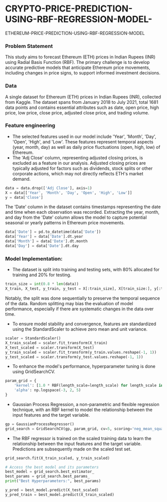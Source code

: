 # CRYPTO-PRICE-PREDICTION-USING-RBF-REGRESSION-MODEL-
ETHEREUM-PRICE-PREDICTION-USING-RBF-REGRESSION-MODEL

### Problem Statement

This study aims to forecast Ethereum (ETH) prices in Indian Rupees (INR) using Radial Basis Function (RBF). The primary challenge is to develop accurate predictive models that anticipate Ethereum price movements, including changes in price signs, to support informed investment decisions.

### Data

A single dataset for Ethereum (ETH) prices in Indian Rupees (INR), 
collected from Kaggle. The dataset spans from January 2018 to July 2021, total 1681 data points and contains essential attributes such as date, open price, high price, low price, close price, adjusted close price, and trading volume.

### Feature engineering

- The selected features used in our model include 'Year', 'Month', 'Day', 'Open', 'High', and 'Low'. These features represent temporal aspects (year, month, day) as well as daily price fluctuations (open, high, low) of Ethereum.
- The 'Adj Close' column, representing adjusted closing prices, is excluded as a feature in our analysis. Adjusted closing prices are typically adjusted for factors such as dividends, stock splits or other corporate actions, which may not directly reflects ETH's market demand.

```python
data = data.drop(['Adj Close'], axis=1)
X = data[['Year', 'Month', 'Day', 'Open', 'High', 'Low']]
y = data['Close']
```

The 'Date' column in the dataset contains timestamps representing the date and time when each observation was recorded. Extracting the year, month, and day from the 'Date' column allows the model to capture potential seasonal or yearly patterns in Ethereum price movements. 

```python
data['Date'] = pd.to_datetime(data['Date'])
data['Year'] = data['Date'].dt.year
data['Month'] = data['Date'].dt.month
data['Day'] = data['Date'].dt.day

```

### Model Implementation: 
- The dataset is split into training and testing sets, with 80% allocated for training and 20% for testing.
```python
train_size = int(0.8 * len(data))
X_train, X_test, y_train, y_test = X[:train_size], X[train_size:], y[:train_size], y[train_size:]

```
Notably, the split was done sequentially to preserve the temporal sequence of the data. Random splitting may bias the evaluation of model performance, especially if there are systematic changes in the data over time. 

- To ensure model stability and convergence, features are standardized using the StandardScaler to achieve zero mean and unit variance.
```python
scaler = StandardScaler()
X_train_scaled = scaler.fit_transform(X_train)
X_test_scaled = scaler.transform(X_test)
y_train_scaled = scaler.fit_transform(y_train.values.reshape(-1, 1))
y_test_scaled = scaler.transform(y_test.values.reshape(-1, 1))
```
- To enhance the model's performance, hyperparameter tuning is done using GridSearchCV.
```python
param_grid = {
    'kernel': [1.0 * RBF(length_scale=length_scale) for length_scale in np.logspace(-1, 2, 5)],
    'alpha': np.logspace(-3, 2, 5)
}
```
- Gaussian Process Regression, a non-parametric and flexible regression technique, with an RBF kernel to model the relationship between the input features and the target variable.
```python
gp = GaussianProcessRegressor()
grid_search = GridSearchCV(gp, param_grid, cv=5, scoring='neg_mean_squared_error')
```

- The RBF regressor is trained on the scaled training data to learn the relationship between the input features and the target variable. Predictions are subsequently made on the scaled test set.
```python
grid_search.fit(X_train_scaled, y_train_scaled)

# Access the best model and its parameters
best_model = grid_search.best_estimator_
best_params = grid_search.best_params_
print("Best Hyperparameters:", best_params)

y_pred = best_model.predict(X_test_scaled)
y_pred_train = best_model.predict(X_train_scaled)
```
